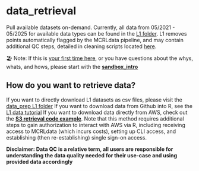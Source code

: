 # data_retrieval

Pull available datasets on-demand. Currently, all data from 05/2021 - 05/2025 for available data types can be found in the [L1 folder](). L1 removes points automatically flagged by the MCRLdata pipeline, and may contain additional QC steps, detailed in cleaning scripts located [here](https://github.com/MCRLdata-Sandbox/data_prep/tree/main/scripts). 

🏖️ Note: If this is <ins>your first time here</ins>, or you have questions about the whys, whats, and hows, please start with the **[sandbox_intro](https://github.com/MCRLdata-Sandbox/.github/blob/main/sandbox_intro.md)**

## How do you want to retrieve data?

If you want to directly download L1 datasets as csv files, please visit the [data_prep L1 folder](https://github.com/MCRLdata-Sandbox/data_prep/tree/main/data/outputs/L1)
If you want to download data from Github into R, see the [L1 data tutorial](https://github.com/MCRLdata-Sandbox/tutorials/blob/main/scripts/1_L1_data_basics.R)
If you want to download data directly from AWS, check out the **[S3 retrieval code example](https://github.com/MCRLdata-Sandbox/data_retrieval/blob/main/scripts/250716_S3_retrieval_script.R)**. Note that this method requires additional steps to gain authorization to interact with AWS via R, including receiving access to MCRLdata (which incurs costs), setting up CLI access, and establishing (then re-establishing) single sign-on access.

**Disclaimer: Data QC is a relative term, all users are responsible for understanding the data quality needed for their use-case and using provided data accordingly**

